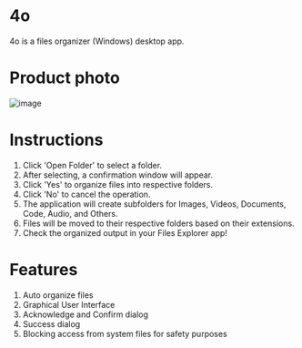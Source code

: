 # 4o
4o is a files organizer (Windows) desktop app.

# Product photo
![image](https://github.com/user-attachments/assets/ce340f07-9110-46ae-8fef-b5317ef276df)


# Instructions
1. Click 'Open Folder' to select a folder.
2. After selecting, a confirmation window will appear.
3. Click 'Yes' to organize files into respective folders.
4. Click 'No' to cancel the operation.
5. The application will create subfolders for Images, Videos, Documents, Code, Audio, and Others.
6. Files will be moved to their respective folders based on their extensions.
7. Check the organized output in your Files Explorer app!

# Features
1. Auto organize files
2. Graphical User Interface
3. Acknowledge and Confirm dialog
4. Success dialog
5. Blocking access from system files for safety purposes
